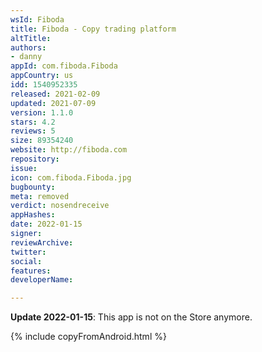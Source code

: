 ```yaml
---
wsId: Fiboda
title: Fiboda - Copy trading platform
altTitle: 
authors:
- danny
appId: com.fiboda.Fiboda
appCountry: us
idd: 1540952335
released: 2021-02-09
updated: 2021-07-09
version: 1.1.0
stars: 4.2
reviews: 5
size: 89354240
website: http://fiboda.com
repository: 
issue: 
icon: com.fiboda.Fiboda.jpg
bugbounty: 
meta: removed
verdict: nosendreceive
appHashes: 
date: 2022-01-15
signer: 
reviewArchive: 
twitter: 
social: 
features: 
developerName: 

---
```


**Update 2022-01-15**: This app is not on the Store anymore.

{% include copyFromAndroid.html %}

